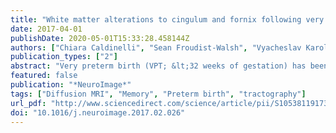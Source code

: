 ```yaml
---
title: "White matter alterations to cingulum and fornix following very preterm birth and their relationship with cognitive functions"
date: 2017-04-01
publishDate: 2020-05-01T15:33:28.458144Z
authors: ["Chiara Caldinelli", "Sean Froudist-Walsh", "Vyacheslav Karolis", "Chieh-En Tseng", "Matthew P. Allin", "Muriel Walshe", "Marion Cuddy", "Robin M. Murray", "Chiara Nosarti"]
publication_types: ["2"]
abstract: "Very preterm birth (VPT; &lt;32 weeks of gestation) has been associated with impairments in memory abilities and functional neuroanatomical brain alterations in medial temporal and fronto-parietal areas. Here we investigated the relationship between structural connectivity in memory-related tracts and various aspects of memory in VPT adults (mean age 19) who sustained differing degrees of perinatal brain injury (PBI), as assessed by neonatal cerebral ultrasound. We showed that the neurodevelopmental consequences of VPT birth persist into young adulthood and are associated with neonatal cranial ultrasound classification. At a cognitive level, VPT young adults showed impairments specific to effective organization of verbal information and visuospatial memory, whereas at an anatomical level they displayed reduced volume of memory-related tracts, the cingulum and the fornix, with greater alterations in those individuals who experienced high-grade PBI. When investigating the association between these tracts and memory scores, perseveration errors were associated with the volume of the fornix and dorsal cingulum (connecting medial frontal and parietal lobes). Visuospatial memory scores were associated with the volume of the ventral cingulum (connecting medial parietal and temporal lobes). These results suggest that structural connectivity alterations could underlie memory difficulties in preterm born individuals."
featured: false
publication: "*NeuroImage*"
tags: ["Diffusion MRI", "Memory", "Preterm birth", "tractography"]
url_pdf: "http://www.sciencedirect.com/science/article/pii/S1053811917301301"
doi: "10.1016/j.neuroimage.2017.02.026"
---
```



